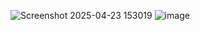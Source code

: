 
![Screenshot 2025-04-23 153019](https://github.com/user-attachments/assets/cc8d0028-c4b9-4a7c-a006-d9d21018bc7c)
![image](https://github.com/user-attachments/assets/26293681-71e1-4ce5-b6df-f2d951cfc4b9)
